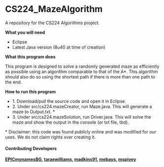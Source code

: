 # CS224_MazeAlgorithm
A repository for the CS224 Algorithms project.

<strong>What you will need</strong>
<ul>
  <li> Eclipse</li>
  <li> Latest Java version (8u40 at time of creation)</li>
</ul>

<strong>What this program does </strong>
<p>This program is designed to solve a randomly generated maze as efficiently as possible using an algorithm comparable to that of the A*. This algorithm should also do so using the shortest path if there is more than one path to the end.</p>

<strong>How to run this program </strong>
<ul>
  <li>1. Download/pull the source code and open it in Eclipse. </li>
  <li>2. Under src/cs224.mazeCreator, run Maze.java. This will generate a maze to Output.txt. *</li>
  <li>3. Under src/cs224.mazeSolution, run Driver.java. This will solve the maze and show the output in the console (or txt file, tbd).</li>
</ul>
<caption>* Disclaimer: this code was found publicly online and was modified for our uses. We do not claim rights over creating it.</caption>

<h4> Contributing Developers </h4>
<strong><a href="https://github.com/EPICmynamesBG">EPICmynamesBG</a>, <a href="https://github.com/taraewilliams">taraewilliams</a>, <a href="https://github.com/madkins91">madkins91</a>, <a href="https://github.com/mebays">mebays</a>, <a href="https://github.com/mspivey">mspivey</a></strong>
